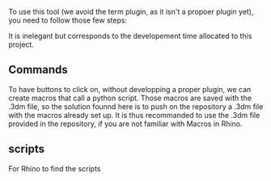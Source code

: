 To use this tool (we avoid the term plugin, as it isn't a propoer plugin yet), you need to follow those few steps:

It is inelegant but corresponds to the developement time allocated to this project.
## Commands
To have buttons to click on, without developping a proper plugin, we can create macros that call a python script. Those macros are saved with the .3dm file, so the solution founnd here is to push on the repository a .3dm file with the macros already set up. It is thus recommanded to use the .3dm file provided in the repository, if you are not familiar with Macros in Rhino.
## scripts

For Rhino to find the scripts